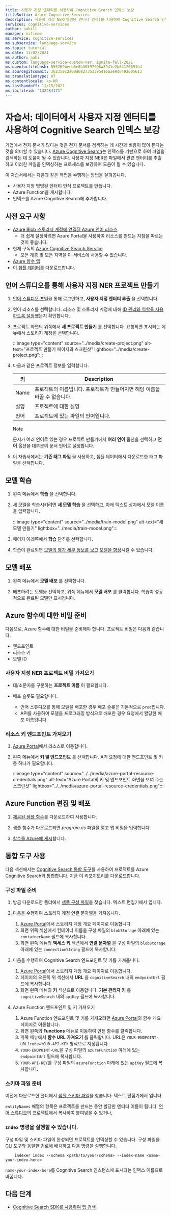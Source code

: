 ```yaml
---
title: 사용자 지정 엔터티를 사용하여 Cognitive Search 인덱스 보강
titleSuffix: Azure Cognitive Services
description: 사용자 지정 NER(명명된 엔터티 인식)을 사용하여 Cognitive Search 인덱스를 향상시킵니다.
services: cognitive-services
author: aahill
manager: nitinme
ms.service: cognitive-services
ms.subservice: language-service
ms.topic: tutorial
ms.date: 11/02/2021
ms.author: aahi
ms.custom: language-service-custom-ner, ignite-fall-2021
ms.openlocfilehash: 555269beeb5e8b36597998a8941e2b64120691b4
ms.sourcegitcommit: 362359c2a00a6827353395416aae9db492005613
ms.translationtype: HT
ms.contentlocale: ko-KR
ms.lasthandoff: 11/15/2021
ms.locfileid: "132484171"
---
```

# <a name="tutorial-enrich-a-cognitive-search-index-with-custom-entities-from-your-data"></a>자습서: 데이터에서 사용자 지정 엔터티를 사용하여 Cognitive Search 인덱스 보강

기업에서 전자 문서가 많다는 것은 전자 문서를 검색하는 데 시간과 비용이 많이 든다는 것을 의미할 수 있습니다. [Azure Cognitive Search](/azure/search/search-create-service-portal)는 인덱스를 기반으로 하여 파일을 검색하는 데 도움이 될 수 있습니다. 사용자 지정 NER은 파일에서 관련 엔터티를 추출하고 이러한 파일을 인덱싱하는 프로세스를 보강하여 도움이 될 수 있습니다.

이 자습서에서는 다음과 같은 작업을 수행하는 방법을 살펴봅니다.

* 사용자 지정 명명된 엔터티 인식 프로젝트를 만듭니다.
* Azure Function을 게시합니다.
* 인덱스를 Azure Cognitive Search에 추가합니다.

## <a name="prerequisites"></a>사전 요구 사항

* [Azure Blob 스토리지 계정에 연결된 Azure 언어 리소스](../how-to/create-project.md).
    * 더 쉽게 설정하려면 Azure Portal을 사용하여 리소스를 만드는 지침을 따르는 것이 좋습니다. 
* 현재 구독의 [Azure Cognitive Search Service](/azure/search/search-create-service-portal)
    * 모든 계층 및 모든 지역을 이 서비스에 사용할 수 있습니다.
* [Azure 함수 앱](/azure/azure-functions/functions-create-function-app-portal)
* 이 [샘플 데이터](https://go.microsoft.com/fwlink/?linkid=2175226)를 다운로드합니다.

## <a name="create-a-custom-ner-project-through-language-studio"></a>언어 스튜디오를 통해 사용자 지정 NER 프로젝트 만들기

1. [언어 스튜디오 포털](https://aka.ms/LanguageStudio)을 통해 로그인하고, **사용자 지정 엔터티 추출** 을 선택합니다.

2. 언어 리소스를 선택합니다. 리소스 및 스토리지 계정에 대해 [ID 관리와 역할을 사용하도록 설정](../how-to/create-project.md#enable-identity-management-for-your-resource)했는지 확인합니다.

3. 프로젝트 화면의 위쪽에서 **새 프로젝트 만들기** 를 선택합니다. 요청되면 표시되는 메뉴에서 스토리지 계정을 선택합니다.

    :::image type="content" source="../media/create-project.png" alt-text="프로젝트 만들기 페이지의 스크린샷" lightbox="../media/create-project.png":::

4. 다음과 같은 프로젝트 정보를 입력합니다.

    | 키 | Description |
    |--|--|
    | Name | 프로젝트의 이름입니다. 프로젝트가 만들어지면 해당 이름을 바꿀 수 없습니다. |
    | 설명 | 프로젝트에 대한 설명 |
    | 언어 | 프로젝트에 있는 파일의 언어입니다.|

    > [!NOTE]
    > 문서가 여러 언어로 있는 경우 프로젝트 만들기에서 **여러 언어** 옵션을 선택하고 **언어** 옵션을 대부분의 문서 언어로 설정합니다.

5. 이 자습서에서는 **기존 태그 파일** 을 사용하고, 샘플 데이터에서 다운로드한 태그 파일을 선택합니다.

## <a name="train-your-model"></a>모델 학습

1. 왼쪽 메뉴에서 **학습** 을 선택합니다.

2. 새 모델을 학습시키려면 **새 모델 학습** 을 선택하고, 아래 텍스트 상자에서 모델 이름을 입력합니다.

    :::image type="content" source="../media/train-model.png" alt-text="새 모델 만들기" lightbox="../media/train-model.png":::

3. 페이지 아래쪽에서 **학습** 단추를 선택합니다.

4. 학습이 완료되면 [모델의 평가 세부 정보를 보고](../how-to/view-model-evaluation.md) [모델을 향상](../how-to/improve-model.md)시킬 수 있습니다.

## <a name="deploy-your-model"></a>모델 배포

1. 왼쪽 메뉴에서 **모델 배포** 를 선택합니다.

2. 배포하려는 모델을 선택하고, 위쪽 메뉴에서 **모델 배포** 를 클릭합니다. 학습이 성공적으로 완료된 모델만 표시됩니다.

## <a name="prepare-your-secrets-for-the-azure-function"></a>Azure 함수에 대한 비밀 준비

다음으로, Azure 함수에 대한 비밀을 준비해야 합니다. 프로젝트 비밀은 다음과 같습니다. 
* 엔드포인트
* 리소스 키
* 모델 ID

### <a name="get-your-custom-ner-project-secrets"></a>사용자 지정 NER 프로젝트 비밀 가져오기

* 대/소문자를 구분하는 **프로젝트 이름** 이 필요합니다.

* 배포 슬롯도 필요합니다. 
   * 언어 스튜디오를 통해 모델을 배포한 경우 배포 슬롯은 기본적으로 `prod`입니다. 
   * API를 사용하여 모델을 프로그래밍 방식으로 배포한 경우 요청에서 할당한 배포 이름입니다.

### <a name="get-your-resource-keys-endpoint"></a>리소스 키 엔드포인트 가져오기

1. [Azure Portal](https://ms.portal.azure.com/#home)에서 리소스로 이동합니다.

2. 왼쪽 메뉴에서 **키 및 엔드포인트** 를 선택합니다. API 요청에 대한 엔드포인트 및 키 중 하나가 필요합니다.

    :::image type="content" source="../../media/azure-portal-resource-credentials.png" alt-text="Azure Portal의 키 및 엔드포인트 화면을 보여 주는 스크린샷" lightbox="../../media/azure-portal-resource-credentials.png":::
   
## <a name="edit-and-deploy-your-azure-function"></a>Azure Function 편집 및 배포

1. [제공된 샘플 함수](https://aka.ms/ct-cognitive-search-integration-tool)를 다운로드하여 사용합니다.

2. 샘플 함수가 다운로드되면 *program.cs* 파일을 열고 앱 비밀을 입력합니다.

3. [함수를 Azure에 게시](/azure/azure-functions/functions-develop-vs?tabs=in-process#publish-to-azure)합니다.

## <a name="use-the-integration-tool"></a>통합 도구 사용

다음 섹션에서는 [Cognitive Search 통합 도구](https://aka.ms/ct-cognitive-search-integration-tool)를 사용하여 프로젝트를 Azure Cognitive Search와 통합합니다. 지금 이 리포지토리를 다운로드합니다. 

### <a name="prepare-configuration-file"></a>구성 파일 준비

1. 방금 다운로드한 폴더에서 [샘플 구성 파일](https://github.com/microsoft/CognitiveServicesLanguageUtilities/blob/dev/CustomTextAnalytics.CognitiveSearch/Samples/configs.json)을 찾습니다. 텍스트 편집기에서 엽니다. 

2. 다음을 수행하여 스토리지 계정 연결 문자열을 가져옵니다.
    1. [Azure Portal](https://ms.portal.azure.com/#home)에서 스토리지 계정 개요 페이지로 이동합니다.
    2. 화면 위쪽 섹션에서 컨테이너 이름을 구성 파일의 `blobStorage` 아래에 있는 `containerName` 필드에 복사합니다.  
    3. 화면 왼쪽 메뉴의 **액세스 키** 섹션에서 **연결 문자열** 을 구성 파일의 `blobStorage` 아래에 있는 `connectionString` 필드에 복사합니다.

1. 다음을 수행하여 Cognitive Search 엔드포인트 및 키를 가져옵니다.
    1. [Azure Portal](https://ms.portal.azure.com/#home)에서 스토리지 계정 개요 페이지로 이동합니다.
    2. 페이지의 오른쪽 위 섹션에서 **URL** 을 `cognitiveSearch` 내의 `endpointUrl` 필드에 복사합니다.
    3. 화면 왼쪽 메뉴의 **키** 섹션으로 이동합니다. **기본 관리자 키** 를 `cognitiveSearch` 내의 `apiKey` 필드에 복사합니다.

3. Azure Function 엔드포인트 및 키 가져오기
    
    1. Azure Function 엔드포인트 및 키를 가져오려면 [Azure Portal](https://ms.portal.azure.com/#home)의 함수 개요 페이지로 이동합니다.
    2. 화면 왼쪽의 **Functions** 메뉴로 이동하여 만든 함수를 클릭합니다.
    3. 위쪽 메뉴에서 **함수 URL 가져오기** 를 클릭합니다. URL은 `YOUR-ENDPOINT-URL?code=YOUR-API-KEY` 형식으로 지정됩니다. 
    4. `YOUR-ENDPOINT-URL`을 구성 파일의 `azureFunction` 아래에 있는 `endpointUrl` 필드에 복사합니다. 
    5. `YOUR-API-KEY`를 구성 파일의 `azureFunction` 아래에 있는 `apiKey` 필드에 복사합니다. 

### <a name="prepare-schema-file"></a>스키마 파일 준비

이전에 다운로드한 폴더에서 [샘플 스키마 파일](https://github.com/microsoft/CognitiveServicesLanguageUtilities/blob/dev/CustomTextAnalytics.CognitiveSearch/Samples/app-schema.json)을 찾습니다. 텍스트 편집기에서 엽니다. 

`entityNames` 배열의 항목은 프로젝트를 만드는 동안 할당한 엔터티 이름이 됩니다. [언어 스튜디오](https://aka.ms/custom-extraction)의 프로젝트에서 복사하여 붙여넣을 수 있거나, 

### <a name="run-the-index-command"></a>`Index` 명령을 실행할 수 있습니다.

구성 파일 및 스키마 파일이 완성되면 프로젝트를 인덱싱할 수 있습니다. 구성 파일을 CLI 도구와 동일한 경로에 배치하고 다음 명령을 실행합니다.

```cli
    indexer index --schema <path/to/your/schema> --index-name <name-your-index-here>
```

`name-your-index-here`를 Cognitive Search 인스턴스에 표시되는 인덱스 이름으로 바꿉니다.

## <a name="next-steps"></a>다음 단계

* [Cognitive Search SDK를 사용하여 앱 검색](/azure/search/search-howto-dotnet-sdk#run-queries)
